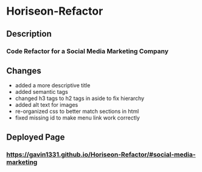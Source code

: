# Horiseon-Refactor

## Description
### Code Refactor for a Social Media Marketing Company

## Changes
* added a more descriptive title
* added semantic tags 
* changed h3 tags to h2 tags in aside to fix hierarchy
* added alt text for images
* re-organized css to better match sections in html
* fixed missing id to make menu link work correctly

## Deployed Page
### https://gavin1331.github.io/Horiseon-Refactor/#social-media-marketing
